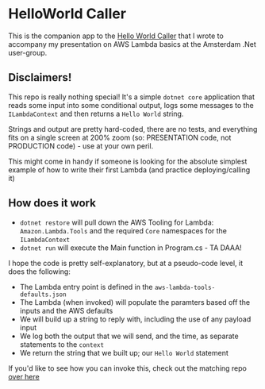 # HelloWorld Caller

This is the companion app to the [Hello World Caller](https://github.com/PHeonix25/lambda-helloworldcaller) that I wrote to accompany my presentation on AWS Lambda basics at the Amsterdam .Net user-group.

## Disclaimers!

This repo is really nothing special! It's a simple `dotnet core` application that reads some input into some conditional output, logs some messages to the `ILambdaContext` and then returns a `Hello World` string.

Strings and output are pretty hard-coded, there are no tests, and everything fits on a single screen at 200% zoom (so: PRESENTATION code, not PRODUCTION code) - use at your own peril.

This might come in handy if someone is looking for the absolute simplest example of how to write their first Lambda (and practice deploying/calling it)

## How does it work

- `dotnet restore` will pull down the AWS Tooling for Lambda: `Amazon.Lambda.Tools` and the required `Core` namespaces for the `ILambdaContext`
- `dotnet run` will execute the Main function in Program.cs - TA DAAA!

I hope the code is pretty self-explanatory, but at a pseudo-code level, it does the following:

- The Lambda entry point is defined in the `aws-lambda-tools-defaults.json`
- The Lambda (when invoked) will populate the paramters based off the inputs and the AWS defaults
- We will build up a string to reply with, including the use of any payload input
- We log both the output that we will send, and the time, as separate statements to the `context`
- We return the string that we built up; our `Hello World` statement

If you'd like to see how you can invoke this, check out the matching repo [over here](https://github.com/PHeonix25/lambda-helloworldcaller)